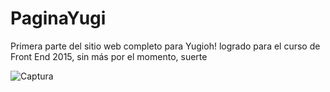 # PaginaYugi
Primera parte del sitio web completo para Yugioh!
logrado para el curso de Front End 2015, sin más por el momento, suerte

![Captura](https://user-images.githubusercontent.com/19762166/213807550-43a0b090-af77-421d-9e78-5e9c1b4b7b03.PNG)
